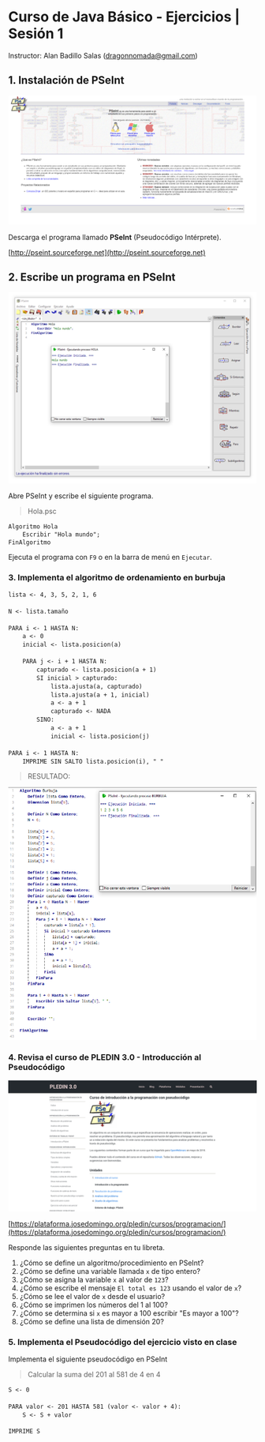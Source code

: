 # Curso de Java Básico - Ejercicios | Sesión 1

Instructor: Alan Badillo Salas (dragonnomada@gmail.com)

## 1. Instalación de PSeInt

![PSeInt](../assets/s1_ex_1.png)

Descarga el programa llamado **PSeInt** (Pseudocódigo Intérprete).

[http://pseint.sourceforge.net](http://pseint.sourceforge.net)

## 2. Escribe un programa en PSeInt

![PSeInt](../assets/s1_ex_2.png)

Abre PSeInt y escribe el siguiente programa.

> Hola.psc

```psc
Algoritmo Hola
	Escribir "Hola mundo";
FinAlgoritmo
```

Ejecuta el programa con `F9` o en la barra de menú en `Ejecutar`.

### 3. Implementa el algoritmo de ordenamiento en burbuja

```txt
lista <- 4, 3, 5, 2, 1, 6

N <- lista.tamaño

PARA i <- 1 HASTA N:
    a <- 0
    inicial <- lista.posicion(a)

    PARA j <- i + 1 HASTA N:
        capturado <- lista.posicion(a + 1)
        SI inicial > capturado:
            lista.ajusta(a, capturado)
            lista.ajusta(a + 1, inicial)
            a <- a + 1
            capturado <- NADA
        SINO:
            a <- a + 1
            inicial <- lista.posicion(j)

PARA i <- 1 HASTA N:
    IMPRIME SIN SALTO lista.posicion(i), " "
```

> RESULTADO:

![PSeInt](../assets/s1_ex_3.png)

### 4. Revisa el curso de PLEDIN 3.0 - Introducción al Pseudocódigo

![PSeInt](../assets/s1_ex_4.png)

[https://plataforma.josedomingo.org/pledin/cursos/programacion/](https://plataforma.josedomingo.org/pledin/cursos/programacion/)

Responde las siguientes preguntas en tu libreta.

1. ¿Cómo se define un algoritmo/procedimiento en PSeInt?
2. ¿Cómo se define una variable llamada `x` de tipo entero?
3. ¿Cómo se asigna la variable `x` al valor de `123`?
4. ¿Cómo se escribe el mensaje `El total es 123` usando el valor de `x`?
5. ¿Cómo se lee el valor de `x` desde el usuario?
6. ¿Cómo se imprimen los números del 1 al 100?
7. ¿Cómo se determina si `x` es mayor a 100 escribir "Es mayor a 100"?
8. ¿Cómo se define una lista de dimensión 20?

### 5. Implementa el Pseudocódigo del ejercicio visto en clase

Implementa el siguiente pseudocódigo en PSeInt

> Calcular la suma del 201 al 581 de 4 en 4

```txt
S <- 0

PARA valor <- 201 HASTA 581 (valor <- valor + 4):
    S <- S + valor

IMPRIME S
```

